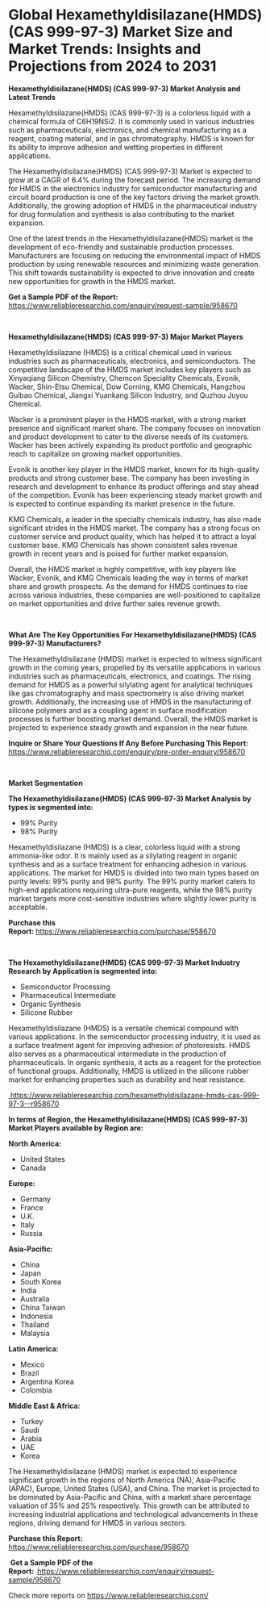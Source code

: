 <p><h1>Global Hexamethyldisilazane(HMDS) (CAS 999-97-3) Market Size and Market Trends: Insights and Projections from 2024 to 2031</h1></p><p><strong>Hexamethyldisilazane(HMDS) (CAS 999-97-3) Market Analysis and Latest Trends</strong></p>
<p><p>Hexamethyldisilazane(HMDS) (CAS 999-97-3) is a colorless liquid with a chemical formula of C6H19NSi2. It is commonly used in various industries such as pharmaceuticals, electronics, and chemical manufacturing as a reagent, coating material, and in gas chromatography. HMDS is known for its ability to improve adhesion and wetting properties in different applications.</p><p>The Hexamethyldisilazane(HMDS) (CAS 999-97-3) Market is expected to grow at a CAGR of 6.4% during the forecast period. The increasing demand for HMDS in the electronics industry for semiconductor manufacturing and circuit board production is one of the key factors driving the market growth. Additionally, the growing adoption of HMDS in the pharmaceutical industry for drug formulation and synthesis is also contributing to the market expansion.</p><p>One of the latest trends in the Hexamethyldisilazane(HMDS) market is the development of eco-friendly and sustainable production processes. Manufacturers are focusing on reducing the environmental impact of HMDS production by using renewable resources and minimizing waste generation. This shift towards sustainability is expected to drive innovation and create new opportunities for growth in the HMDS market.</p></p>
<p><strong>Get a Sample PDF of the Report:&nbsp;</strong> <a href="https://www.reliableresearchiq.com/enquiry/request-sample/958670">https://www.reliableresearchiq.com/enquiry/request-sample/958670</a></p>
<p>&nbsp;</p>
<p><strong>Hexamethyldisilazane(HMDS) (CAS 999-97-3) Major Market Players</strong></p>
<p><p>Hexamethyldisilazane (HMDS) is a critical chemical used in various industries such as pharmaceuticals, electronics, and semiconductors. The competitive landscape of the HMDS market includes key players such as Xinyaqiang Silicon Chemistry, Chemcon Speciality Chemicals, Evonik, Wacker, Shin-Etsu Chemical, Dow Corning, KMG Chemicals, Hangzhou Guibao Chemical, Jiangxi Yuankang Silicon Industry, and Quzhou Juyou Chemical.</p><p>Wacker is a prominent player in the HMDS market, with a strong market presence and significant market share. The company focuses on innovation and product development to cater to the diverse needs of its customers. Wacker has been actively expanding its product portfolio and geographic reach to capitalize on growing market opportunities.</p><p>Evonik is another key player in the HMDS market, known for its high-quality products and strong customer base. The company has been investing in research and development to enhance its product offerings and stay ahead of the competition. Evonik has been experiencing steady market growth and is expected to continue expanding its market presence in the future.</p><p>KMG Chemicals, a leader in the specialty chemicals industry, has also made significant strides in the HMDS market. The company has a strong focus on customer service and product quality, which has helped it to attract a loyal customer base. KMG Chemicals has shown consistent sales revenue growth in recent years and is poised for further market expansion.</p><p>Overall, the HMDS market is highly competitive, with key players like Wacker, Evonik, and KMG Chemicals leading the way in terms of market share and growth prospects. As the demand for HMDS continues to rise across various industries, these companies are well-positioned to capitalize on market opportunities and drive further sales revenue growth.</p></p>
<p>&nbsp;</p>
<p><strong>What Are The Key Opportunities For Hexamethyldisilazane(HMDS) (CAS 999-97-3) Manufacturers?</strong></p>
<p><p>The Hexamethyldisilazane (HMDS) market is expected to witness significant growth in the coming years, propelled by its versatile applications in various industries such as pharmaceuticals, electronics, and coatings. The rising demand for HMDS as a powerful silylating agent for analytical techniques like gas chromatography and mass spectrometry is also driving market growth. Additionally, the increasing use of HMDS in the manufacturing of silicone polymers and as a coupling agent in surface modification processes is further boosting market demand. Overall, the HMDS market is projected to experience steady growth and expansion in the near future.</p></p>
<p><strong>Inquire or Share Your Questions If Any Before Purchasing This Report:</strong> <a href="https://www.reliableresearchiq.com/enquiry/pre-order-enquiry/958670">https://www.reliableresearchiq.com/enquiry/pre-order-enquiry/958670</a></p>
<p>&nbsp;</p>
<p><strong>Market Segmentation</strong></p>
<p><strong>The Hexamethyldisilazane(HMDS) (CAS 999-97-3) Market Analysis by types is segmented into:</strong></p>
<p><ul><li>99% Purity</li><li>98% Purity</li></ul></p>
<p><p>Hexamethyldisilazane (HMDS) is a clear, colorless liquid with a strong ammonia-like odor. It is mainly used as a silylating reagent in organic synthesis and as a surface treatment for enhancing adhesion in various applications. The market for HMDS is divided into two main types based on purity levels: 99% purity and 98% purity. The 99% purity market caters to high-end applications requiring ultra-pure reagents, while the 98% purity market targets more cost-sensitive industries where slightly lower purity is acceptable.</p></p>
<p><strong>Purchase this Report:&nbsp;</strong><a href="https://www.reliableresearchiq.com/purchase/958670">https://www.reliableresearchiq.com/purchase/958670</a></p>
<p>&nbsp;</p>
<p><strong>The Hexamethyldisilazane(HMDS) (CAS 999-97-3) Market Industry Research by Application is segmented into:</strong></p>
<p><ul><li>Semiconductor Processing</li><li>Pharmaceutical Intermediate</li><li>Organic Synthesis</li><li>Silicone Rubber</li></ul></p>
<p><p>Hexamethyldisilazane (HMDS) is a versatile chemical compound with various applications. In the semiconductor processing industry, it is used as a surface treatment agent for improving adhesion of photoresists. HMDS also serves as a pharmaceutical intermediate in the production of pharmaceuticals. In organic synthesis, it acts as a reagent for the protection of functional groups. Additionally, HMDS is utilized in the silicone rubber market for enhancing properties such as durability and heat resistance.</p></p>
<p><a href="https://www.reliableresearchiq.com/hexamethyldisilazane-hmds-cas-999-97-3--r958670">&nbsp;https://www.reliableresearchiq.com/hexamethyldisilazane-hmds-cas-999-97-3--r958670</a></p>
<p><strong>In terms of Region, the Hexamethyldisilazane(HMDS) (CAS 999-97-3) Market Players available by Region are:</strong></p>
<p>
    <p> <strong> North America: </strong>
        <ul>
            <li>United States</li>
            <li>Canada</li>
        </ul>
        </p> 
    <p> <strong> Europe: </strong>
        <ul>
            <li>Germany</li>
            <li>France</li>
            <li>U.K.</li>
            <li>Italy</li>
            <li>Russia</li>
        </ul>
        </p> 
    <p> <strong> Asia-Pacific: </strong>
        <ul>
            <li>China</li>
            <li>Japan</li>
            <li>South Korea</li>
            <li>India</li>
            <li>Australia</li>
            <li>China Taiwan</li>
            <li>Indonesia</li>
            <li>Thailand</li>
            <li>Malaysia</li>
        </ul>
        </p> 
    <p> <strong> Latin America: </strong>
        <ul>
            <li>Mexico</li>
            <li>Brazil</li>
            <li>Argentina Korea</li>
            <li>Colombia</li>
        </ul>
        </p> 
    <p> <strong> Middle East & Africa: </strong>
        <ul>
            <li>Turkey</li>
            <li>Saudi</li>
            <li>Arabia</li>
            <li>UAE</li>
            <li>Korea</li>
        </ul>
    </p>
    </p>
<p><p>The Hexamethyldisilazane (HMDS) market is expected to experience significant growth in the regions of North America (NA), Asia-Pacific (APAC), Europe, United States (USA), and China. The market is projected to be dominated by Asia-Pacific and China, with a market share percentage valuation of 35% and 25% respectively. This growth can be attributed to increasing industrial applications and technological advancements in these regions, driving demand for HMDS in various sectors.</p></p>
<p><strong>Purchase this Report: </strong><a href="https://www.reliableresearchiq.com/purchase/958670">https://www.reliableresearchiq.com/purchase/958670</a></p>
<p>&nbsp;<strong>Get a Sample PDF of the Report:&nbsp;&nbsp;</strong><a href="https://www.reliableresearchiq.com/enquiry/request-sample/958670">https://www.reliableresearchiq.com/enquiry/request-sample/958670</a></p>
<p><strong></strong></p>
<p>Check more reports on <a href="https://www.reliableresearchiq.com/">https://www.reliableresearchiq.com/</a></p>